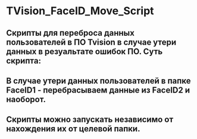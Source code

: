 # TVision_FaceID_Move_Script

Скрипты для переброса данных пользователей в **ПО Tvision** в случае утери данных в резуальтате ошибок ПО.
Суть скрипта:
---
В случае утери данных пользователей в папке **FaceID1** - перебрасываем данные из **FaceID2** и наоборот.
---
Скрипты можно запускать независимо от нахождения их от целевой папки.
---
